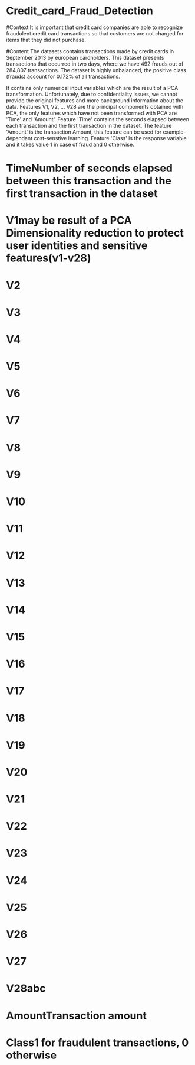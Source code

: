 # Credit_card_Fraud_Detection

#Context
It is important that credit card companies are able to recognize fraudulent credit card transactions so that customers are not charged for items that they did not purchase.

#Content
The datasets contains transactions made by credit cards in September 2013 by european cardholders. This dataset presents transactions that occurred in two days, where we have 492 frauds out of 284,807 transactions. The dataset is highly unbalanced, the positive class (frauds) account for 0.172% of all transactions.

It contains only numerical input variables which are the result of a PCA transformation. Unfortunately, due to confidentiality issues, we cannot provide the original features and more background information about the data. Features V1, V2, ... V28 are the principal components obtained with PCA, the only features which have not been transformed with PCA are 'Time' and 'Amount'. Feature 'Time' contains the seconds elapsed between each transaction and the first transaction in the dataset. The feature 'Amount' is the transaction Amount, this feature can be used for example-dependant cost-senstive learning. Feature 'Class' is the response variable and it takes value 1 in case of fraud and 0 otherwise.


#  TimeNumber of seconds elapsed between this transaction and the first transaction in the dataset
#  V1may be result of a PCA Dimensionality reduction to protect user identities and sensitive features(v1-v28)
#  V2
#  V3
#  V4
#  V5
#  V6
# V7
# V8
# V9
# V10
# V11
#  V12
#  V13
#  V14
#  V15
#  V16
#  V17
#  V18
#  V19
#  V20
#  V21
#  V22
#  V23
#  V24
#  V25
#  V26
#  V27
#  V28abc
#  AmountTransaction amount
#  Class1 for fraudulent transactions, 0 otherwise
